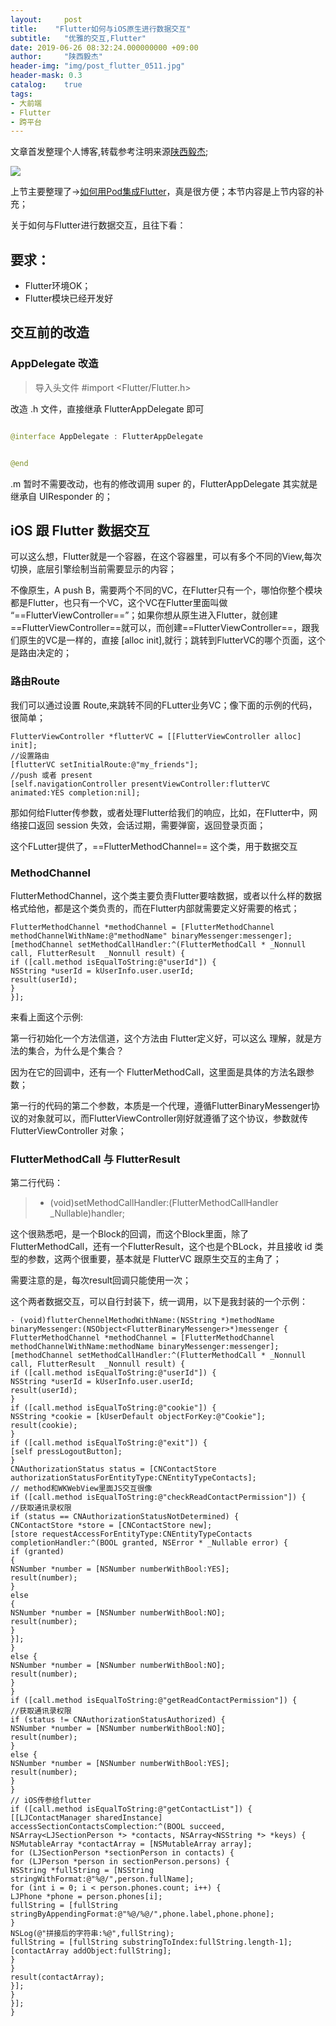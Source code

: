 ```yaml
---
layout:     post
title:    "Flutter如何与iOS原生进行数据交互"
subtitle:   "优雅的交互,Flutter"
date: 2019-06-26 08:32:24.000000000 +09:00
author:     "陕西毅杰"
header-img: "img/post_flutter_0511.jpg"
header-mask: 0.3
catalog:    true
tags:
- 大前端
- Flutter
- 跨平台
---
```


文章首发整理个人博客,转载参考注明来源[陕西毅杰](https://yizibi.github.io/);

![](http://yizhibi.6chemical.com/lucyBlog/Flutter%E4%BA%A4%E4%BA%92.png)

上节主要整理了→[如何用Pod集成Flutter](https://yizibi.github.io/2019/05/10/%E5%A6%82%E4%BD%95%E7%94%A8Pod%E9%9B%86%E6%88%90Flutter/)，真是很方便；本节内容是上节内容的补充；

关于如何与Flutter进行数据交互，且往下看：

## 要求：

* Flutter环境OK；
* Flutter模块已经开发好

## 交互前的改造

### AppDelegate 改造

> 导入头文件 #import <Flutter/Flutter.h>

改造 .h 文件，直接继承 FlutterAppDelegate 即可

```Java

@interface AppDelegate : FlutterAppDelegate


@end

```

.m 暂时不需要改动，也有的修改调用 super 的，FlutterAppDelegate 其实就是继承自 UIResponder 的；

## iOS 跟 Flutter 数据交互

可以这么想，Flutter就是一个容器，在这个容器里，可以有多个不同的View,每次切换，底层引擎绘制当前需要显示的内容；

不像原生，A push B，需要两个不同的VC，在Flutter只有一个，哪怕你整个模块都是Flutter，也只有一个VC，这个VC在Flutter里面叫做 “==FlutterViewController==”；如果你想从原生进入Flutter，就创建==FlutterViewController==就可以，而创建==FlutterViewController==，跟我们原生的VC是一样的，直接 [alloc init],就行；跳转到FlutterVC的哪个页面，这个是路由决定的；

### 路由Route

我们可以通过设置 Route,来跳转不同的FLutter业务VC；像下面的示例的代码，很简单；

```Object-C
FlutterViewController *flutterVC = [[FlutterViewController alloc] init];
//设置路由
[flutterVC setInitialRoute:@"my_friends"];
//push 或者 present
[self.navigationController presentViewController:flutterVC animated:YES completion:nil];
```

那如何给Flutter传参数，或者处理Flutter给我们的响应，比如，在Flutter中，网络接口返回 session 失效，会话过期，需要弹窗，返回登录页面；

这个FLutter提供了，==FlutterMethodChannel== 这个类，用于数据交互

### MethodChannel

FlutterMethodChannel，这个类主要负责Flutter要啥数据，或者以什么样的数据格式给他，都是这个类负责的，而在Flutter内部就需要定义好需要的格式；

```Object-C
FlutterMethodChannel *methodChannel = [FlutterMethodChannel methodChannelWithName:@"methodName" binaryMessenger:messenger];
[methodChannel setMethodCallHandler:^(FlutterMethodCall * _Nonnull call, FlutterResult  _Nonnull result) {
if ([call.method isEqualToString:@"userId"]) {
NSString *userId = kUserInfo.user.userId;
result(userId);
}
}];
```

来看上面这个示例:

第一行初始化一个方法信道，这个方法由 Flutter定义好，可以这么 理解，就是方法的集合，为什么是个集合？

因为在它的回调中，还有一个 FlutterMethodCall，这里面是具体的方法名跟参数；

第一行的代码的第二个参数，本质是一个代理，遵循FlutterBinaryMessenger协议的对象就可以，而FlutterViewController刚好就遵循了这个协议，参数就传 FlutterViewController 对象；

### FlutterMethodCall 与 FlutterResult

第二行代码：

> - (void)setMethodCallHandler:(FlutterMethodCallHandler _Nullable)handler;

这个很熟悉吧，是一个Block的回调，而这个Block里面，除了FlutterMethodCall，还有一个FlutterResult，这个也是个BLock，并且接收 id 类型的参数，这两个很重要，基本就是 FlutterVC 跟原生交互的主角了；

需要注意的是，每次result回调只能使用一次；

这个两者数据交互，可以自行封装下，统一调用，以下是我封装的一个示例：

```Object-C
- (void)flutterChennelMethodWithName:(NSString *)methodName binaryMessenger:(NSObject<FlutterBinaryMessenger>*)messenger {
FlutterMethodChannel *methodChannel = [FlutterMethodChannel methodChannelWithName:methodName binaryMessenger:messenger];
[methodChannel setMethodCallHandler:^(FlutterMethodCall * _Nonnull call, FlutterResult  _Nonnull result) {
if ([call.method isEqualToString:@"userId"]) {
NSString *userId = kUserInfo.user.userId;
result(userId);
}
if ([call.method isEqualToString:@"cookie"]) {
NSString *cookie = [kUserDefault objectForKey:@"Cookie"];
result(cookie);
}
if ([call.method isEqualToString:@"exit"]) {
[self pressLogoutButton];
}
CNAuthorizationStatus status = [CNContactStore authorizationStatusForEntityType:CNEntityTypeContacts];
// method和WKWebView里面JS交互很像
if ([call.method isEqualToString:@"checkReadContactPermission"]) {
//获取通讯录权限
if (status == CNAuthorizationStatusNotDetermined) {
CNContactStore *store = [CNContactStore new];
[store requestAccessForEntityType:CNEntityTypeContacts completionHandler:^(BOOL granted, NSError * _Nullable error) {
if (granted)
{
NSNumber *number = [NSNumber numberWithBool:YES];
result(number);
}
else
{
NSNumber *number = [NSNumber numberWithBool:NO];
result(number);
}
}];
}
else {
NSNumber *number = [NSNumber numberWithBool:NO];
result(number);
}
}
if ([call.method isEqualToString:@"getReadContactPermission"]) {
//获取通讯录权限
if (status != CNAuthorizationStatusAuthorized) {
NSNumber *number = [NSNumber numberWithBool:NO];
result(number);
}
else {
NSNumber *number = [NSNumber numberWithBool:YES];
result(number);
}
}
// iOS传参给flutter
if ([call.method isEqualToString:@"getContactList"]) {
[[LJContactManager sharedInstance] accessSectionContactsComplection:^(BOOL succeed, NSArray<LJSectionPerson *> *contacts, NSArray<NSString *> *keys) {
NSMutableArray *contactArray = [NSMutableArray array];
for (LJSectionPerson *sectionPerson in contacts) {
for (LJPerson *person in sectionPerson.persons) {
NSString *fullString = [NSString stringWithFormat:@"%@/",person.fullName];
for (int i = 0; i < person.phones.count; i++) {
LJPhone *phone = person.phones[i];
fullString = [fullString stringByAppendingFormat:@"%@/%@/",phone.label,phone.phone];
}
NSLog(@"拼接后的字符串:%@",fullString);
fullString = [fullString substringToIndex:fullString.length-1];
[contactArray addObject:fullString];
}
}
result(contactArray);
}];
}
}];
}


```

